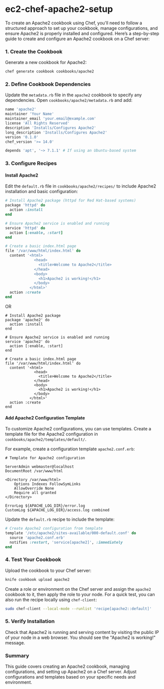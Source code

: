 # ec2-chef-apache2-setup
To create an Apache2 cookbook using Chef, you'll need to follow a structured approach to set up your cookbook, manage configurations, and ensure Apache2 is properly installed and configured. Here’s a step-by-step guide to create and configure an Apache2 cookbook on a Chef server:

### 1. Create the Cookbook

Generate a new cookbook for Apache2:
```bash
chef generate cookbook cookbooks/apache2
```

### 2. Define Cookbook Dependencies

Update the `metadata.rb` file in the `apache2` cookbook to specify any dependencies. Open `cookbooks/apache2/metadata.rb` and add:
```ruby
name 'apache2'
maintainer 'Your Name'
maintainer_email 'your.email@example.com'
license 'All Rights Reserved'
description 'Installs/Configures Apache2'
long_description 'Installs/Configures Apache2'
version '0.1.0'
chef_version '>= 14.0'

depends 'apt', '~> 7.1.1' # If using an Ubuntu-based system
```

### 3. Configure Recipes

#### Install Apache2

Edit the `default.rb` file in `cookbooks/apache2/recipes/` to include Apache2 installation and basic configuration:
```ruby
# Install Apache2 package (httpd for Red Hat-based systems)
package 'httpd' do
  action :install
end

# Ensure Apache2 service is enabled and running
service 'httpd' do
  action [:enable, :start]
end

# Create a basic index.html page
file '/var/www/html/index.html' do
  content '<html>
             <head>
               <title>Welcome to Apache2</title>
             </head>
             <body>
               <h1>Apache2 is working!</h1>
             </body>
           </html>'
  action :create
end
```
OR
```
# Install Apache2 package
package 'apache2' do
  action :install
end

# Ensure Apache2 service is enabled and running
service 'apache2' do
  action [:enable, :start]
end

# Create a basic index.html page
file '/var/www/html/index.html' do
  content '<html>
             <head>
               <title>Welcome to Apache2</title>
             </head>
             <body>
               <h1>Apache2 is working!</h1>
             </body>
           </html>'
  action :create
end
```

#### Add Apache2 Configuration Template

To customize Apache2 configurations, you can use templates. Create a template file for the Apache2 configuration in `cookbooks/apache2/templates/default/`.

For example, create a configuration template `apache2.conf.erb`:
```erb
# Template for Apache2 configuration

ServerAdmin webmaster@localhost
DocumentRoot /var/www/html

<Directory /var/www/html>
    Options Indexes FollowSymLinks
    AllowOverride None
    Require all granted
</Directory>

ErrorLog ${APACHE_LOG_DIR}/error.log
CustomLog ${APACHE_LOG_DIR}/access.log combined
```

Update the `default.rb` recipe to include the template:
```ruby
# Create Apache2 configuration from template
template '/etc/apache2/sites-available/000-default.conf' do
  source 'apache2.conf.erb'
  notifies :restart, 'service[apache2]', :immediately
end
```

### 4. Test Your Cookbook

Upload the cookbook to your Chef server:
```bash
knife cookbook upload apache2
```

Create a role or environment on the Chef server and assign the `apache2` cookbook to it, then apply the role to your node. For a quick test, you can also run the recipe locally using `chef-client`:
```bash
sudo chef-client --local-mode --runlist 'recipe[apache2::default]'
```

### 5. Verify Installation

Check that Apache2 is running and serving content by visiting the public IP of your node in a web browser. You should see the "Apache2 is working!" message.

### Summary

This guide covers creating an Apache2 cookbook, managing configurations, and setting up Apache2 on a Chef server. Adjust configurations and templates based on your specific needs and environment.
